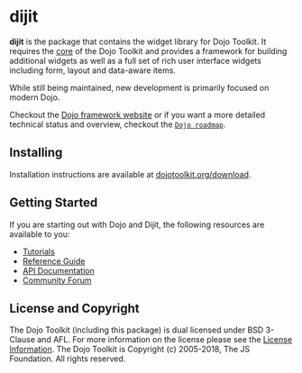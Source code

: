 # dijit

**dijit** is the package that contains the widget library for Dojo Toolkit.  It requires the [core][] of the Dojo
Toolkit and provides a framework for building additional widgets as well as a full set of rich user interface widgets
including form, layout and data-aware items.

While still being maintained, new development is primarily focused on modern Dojo.

Checkout the [Dojo framework website](https://dojo.io/) or if you want a more detailed technical status and overview, checkout the [`Dojo roadmap`](https://dojo.io/community/).

## Installing

Installation instructions are available at [dojotoolkit.org/download][download].

## Getting Started

If you are starting out with Dojo and Dijit, the following resources are available to you:

* [Tutorials][]
* [Reference Guide][]
* [API Documentation][]
* [Community Forum][]

## License and Copyright

The Dojo Toolkit (including this package) is dual licensed under BSD 3-Clause and AFL.  For more information on the
license please see the [License Information][].  The Dojo Toolkit is Copyright (c) 2005-2018, The JS Foundation.  All
rights reserved.

[core]: https://github.com/dojo/dojo
[download]: http://dojotoolkit.org/download/
[Tutorials]: http://dojotoolkit.org/documentation/
[Reference Guide]: http://dojotoolkit.org/reference-guide/
[API Documentation]: http://dojotoolkit.org/api/
[Community Forum]: http://dojotoolkit.org/community/
[License Information]: http://dojotoolkit.org/license
